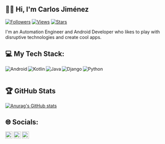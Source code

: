 ## 🙋‍♂️ Hi, I'm Carlos Jiménez

[![Followers](https://img.shields.io/github/followers/carlosjimz87?color=3279a8&label=Followers&logo=github&logoColor=3279a8)](https://github.com/carlosjimz87?tab=followers)
[![Views](https://komarev.com/ghpvc/?username=carlosjimz87&color=3279a8&label=Views&logo=github&logoColor=3279a8)](https://github.com/carlosjimz87)
[![Stars](https://img.shields.io/github/stars/carlosjimz87?color=3279a8&label=Stars&logo=github&logoColor=3279a8)](https://github.com/carlosjimz87)

I'm an Automation Engineer and Android Developer who likes to play with disruptive technologies and create cool apps.

## 💻 My Tech Stack:


[<img align="left" alt="Android" src="https://img.shields.io/badge/Android-3DDC84?style=for-the-badge&logo=android&logoColor=white" />]()
[<img align="left" alt="Kotlin"  src="https://img.shields.io/badge/kotlin-%230095D5.svg?style=for-the-badge&logo=kotlin&logoColor=white" />]()
[<img align="left" alt="Java" src="https://img.shields.io/badge/java-%23ED8B00.svg?style=for-the-badge&logo=java&logoColor=white" />]()
[<img align="left" alt="Django" src="https://img.shields.io/badge/django-%23092E20.svg?style=for-the-badge&logo=django&logoColor=white" />]()
[<img align="left" alt="Python" src="https://img.shields.io/badge/python-%2314354C.svg?style=for-the-badge&logo=python&logoColor=white" />]()
  
<br /><br />
  
  
## 🏆 GitHub Stats

[![Anurag's GitHub stats](https://github-readme-stats.vercel.app/api?username=carlosjimz87&count_private=true&show_icons=true&theme=tokyonight)](https://github.com/carlosjimz87/github-readme-stats)

## 🌐 Socials:

 [<img alt="Linkedin" target="_blank" width="22px" src="https://cdn.jsdelivr.net/npm/simple-icons@v3/icons/linkedin.svg" />](https://www.linkedin.com/in/carlosjimz/) 
 [<img alt="Twitter" target="_blank" width="22px" src="https://cdn.jsdelivr.net/npm/simple-icons@v3/icons/twitter.svg" />](https://twitter.com/carlosjimz87) 
 [<img alt="Email" width="22px" src="https://cdn.jsdelivr.net/npm/simple-icons@v3/icons/gmail.svg" />](mailto:carlosjimz87@gmail.com) 
